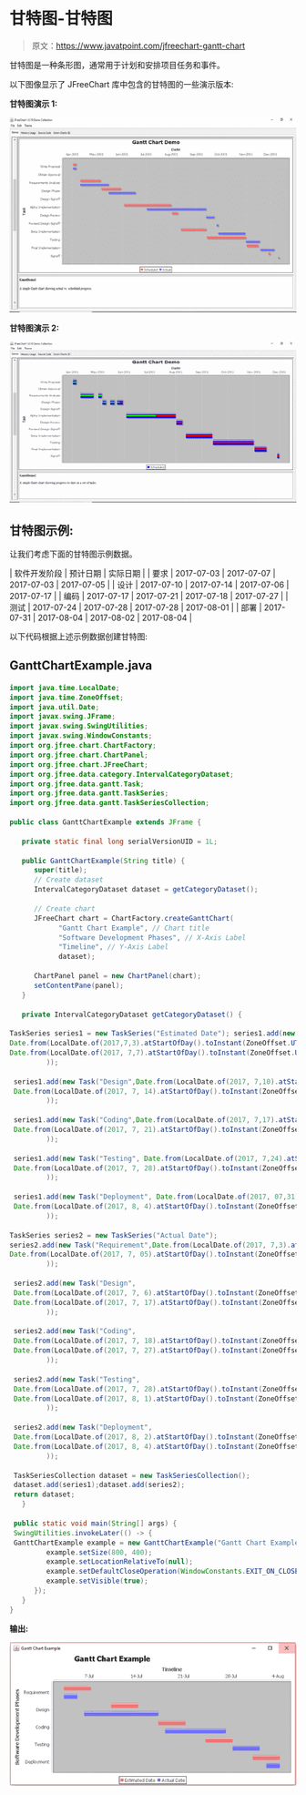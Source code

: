 # 甘特图-甘特图

> 原文：<https://www.javatpoint.com/jfreechart-gantt-chart>

甘特图是一种条形图，通常用于计划和安排项目任务和事件。

以下图像显示了 JFreeChart 库中包含的甘特图的一些演示版本:

**甘特图演示 1:**

![JFreeChart Gantt Chart Demo 1](img/cee872002a468910e2aeaae405f19807.png)

**甘特图演示 2:**

![JFreeChart Gantt Chart Demo 2](img/5ba42b36bcccb89e086e2c10555a7087.png)

## 甘特图示例:

让我们考虑下面的甘特图示例数据。

| 软件开发阶段 | 预计日期 | 实际日期 |
| 要求 | 2017-07-03 | 2017-07-07 | 2017-07-03 | 2017-07-05 |
| 设计 | 2017-07-10 | 2017-07-14 | 2017-07-06 | 2017-07-17 |
| 编码 | 2017-07-17 | 2017-07-21 | 2017-07-18 | 2017-07-27 |
| 测试 | 2017-07-24 | 2017-07-28 | 2017-07-28 | 2017-08-01 |
| 部署 | 2017-07-31 | 2017-08-04 | 2017-08-02 | 2017-08-04 |

以下代码根据上述示例数据创建甘特图:

## GanttChartExample.java

```java
import java.time.LocalDate;
import java.time.ZoneOffset;
import java.util.Date;
import javax.swing.JFrame;
import javax.swing.SwingUtilities;
import javax.swing.WindowConstants;
import org.jfree.chart.ChartFactory;
import org.jfree.chart.ChartPanel;
import org.jfree.chart.JFreeChart;
import org.jfree.data.category.IntervalCategoryDataset;
import org.jfree.data.gantt.Task;
import org.jfree.data.gantt.TaskSeries;
import org.jfree.data.gantt.TaskSeriesCollection;

public class GanttChartExample extends JFrame {

   private static final long serialVersionUID = 1L;

   public GanttChartExample(String title) {
      super(title);
      // Create dataset
      IntervalCategoryDataset dataset = getCategoryDataset();

      // Create chart
      JFreeChart chart = ChartFactory.createGanttChart(
            "Gantt Chart Example", // Chart title
            "Software Development Phases", // X-Axis Label
            "Timeline", // Y-Axis Label
            dataset);

      ChartPanel panel = new ChartPanel(chart);
      setContentPane(panel);
   }

   private IntervalCategoryDataset getCategoryDataset() {

TaskSeries series1 = new TaskSeries("Estimated Date"); series1.add(new Task("Requirement",
Date.from(LocalDate.of(2017,7,3).atStartOfDay().toInstant(ZoneOffset.UTC)),
Date.from(LocalDate.of(2017, 7,7).atStartOfDay().toInstant(ZoneOffset.UTC))
         ));

 series1.add(new Task("Design",Date.from(LocalDate.of(2017, 7,10).atStartOfDay().toInstant(ZoneOffset.UTC)),
 Date.from(LocalDate.of(2017, 7, 14).atStartOfDay().toInstant(ZoneOffset.UTC))
         ));

 series1.add(new Task("Coding",Date.from(LocalDate.of(2017, 7,17).atStartOfDay().toInstant(ZoneOffset.UTC)),
 Date.from(LocalDate.of(2017, 7, 21).atStartOfDay().toInstant(ZoneOffset.UTC))
         ));

 series1.add(new Task("Testing", Date.from(LocalDate.of(2017, 7,24).atStartOfDay().toInstant(ZoneOffset.UTC)),
 Date.from(LocalDate.of(2017, 7, 28).atStartOfDay().toInstant(ZoneOffset.UTC))
         ));

 series1.add(new Task("Deployment", Date.from(LocalDate.of(2017, 07,31).atStartOfDay().toInstant(ZoneOffset.UTC)),
 Date.from(LocalDate.of(2017, 8, 4).atStartOfDay().toInstant(ZoneOffset.UTC))
         ));

TaskSeries series2 = new TaskSeries("Actual Date");
series2.add(new Task("Requirement",Date.from(LocalDate.of(2017, 7,3).atStartOfDay().toInstant(ZoneOffset.UTC)),
Date.from(LocalDate.of(2017, 7, 05).atStartOfDay().toInstant(ZoneOffset.UTC))
         ));

 series2.add(new Task("Design",
 Date.from(LocalDate.of(2017, 7, 6).atStartOfDay().toInstant(ZoneOffset.UTC)),
 Date.from(LocalDate.of(2017, 7, 17).atStartOfDay().toInstant(ZoneOffset.UTC))
         ));

 series2.add(new Task("Coding",
 Date.from(LocalDate.of(2017, 7, 18).atStartOfDay().toInstant(ZoneOffset.UTC)),
 Date.from(LocalDate.of(2017, 7, 27).atStartOfDay().toInstant(ZoneOffset.UTC))
         ));

 series2.add(new Task("Testing",
 Date.from(LocalDate.of(2017, 7, 28).atStartOfDay().toInstant(ZoneOffset.UTC)),
 Date.from(LocalDate.of(2017, 8, 1).atStartOfDay().toInstant(ZoneOffset.UTC))
         ));

 series2.add(new Task("Deployment",
 Date.from(LocalDate.of(2017, 8, 2).atStartOfDay().toInstant(ZoneOffset.UTC)),
 Date.from(LocalDate.of(2017, 8, 4).atStartOfDay().toInstant(ZoneOffset.UTC))
         ));

 TaskSeriesCollection dataset = new TaskSeriesCollection();
 dataset.add(series1);dataset.add(series2);
 return dataset;
   }

 public static void main(String[] args) {
 SwingUtilities.invokeLater(() -> {
 GanttChartExample example = new GanttChartExample("Gantt Chart Example");
         example.setSize(800, 400);
         example.setLocationRelativeTo(null);
         example.setDefaultCloseOperation(WindowConstants.EXIT_ON_CLOSE);
         example.setVisible(true);
      });
   }
}

```

**输出:**

![JFreeChart Gantt Chart example](img/dcc6be030e9dfe308a7cb65d2c1303c4.png)